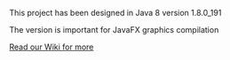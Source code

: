 This project has been designed in Java 8 version 1.8.0_191

The version is important for JavaFX graphics compilation

[Read our Wiki for more](https://lobogit.unm.edu/fall19group11/lab1/wikis/home)